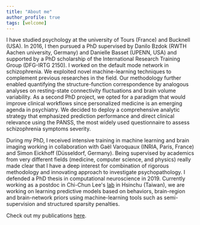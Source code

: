 ```yaml
---
title: "About me"
author_profile: true
tags: [welcome]
---
```


I have studied psychology at the university of Tours (France) and Bucknell (USA). In 2016, I then pursued a PhD supervised by Danilo Bzdok (RWTH Aachen university, Germany) and Danielle Basset (UPENN, USA) and supported by a PhD scholarship of the International Research Training Group (DFG-IRTG 2150). I worked on the default mode network in schizophrenia. We exploited novel machine-learning techniques to complement previous researches in the field. Our methodology further enabled quantifying the structure-function correspondence by analogous analyses on resting-state connectivity fluctuations and brain volume variability. As a second PhD project, we opted for a paradigm that would improve clinical workflows since personalized medicine is an emerging agenda in psychiatry. We decided to deploy a comprehensive analytic strategy that emphasized prediction performance and direct clinical relevance using the PANSS, the most widely used questionnaire to assess schizophrenia symptoms severity.

During my PhD, I received intensive training in machine learning and brain imaging working in collaboration with Gaël Varoquaux (INRIA, Paris, France) and Simon Eickhoff (Düsseldorf, Germany). Being supervised by academics from very different fields (medicine, computer science, and physics) really made clear that I have a deep interest for combination of rigorous methodology and innovating approach to investigate psychopathology. I defended a PhD thesis in computational neuroscience in 2019. Currently working as a postdoc in Chi-Chun Lee's <a href="https://biic.ee.nthu.edu.tw/intro.php">lab</a> in Hsinchu (Taiwan), we are working on learning predictive models based on behaviors, brain-region and brain-network priors using machine-learning tools such as semi-supervision and structured sparsity penalties.
 
Check out my publications [here](https://www.researchgate.net/profile/Jeremy_Lefort-Besnard).



